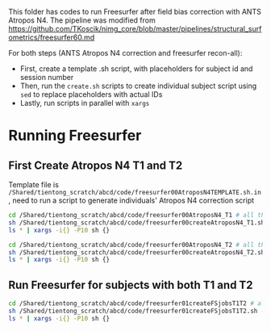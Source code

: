 This folder has codes to run Freesurfer after field bias correction with ANTS Atropos N4. The pipeline was modified from https://github.com/TKoscik/nimg_core/blob/master/pipelines/structural_surfometrics/freesurfer60.md

For both steps (ANTS Atropos N4 correction and freesurfer recon-all):
* First, create a template .sh script, with placeholders for subject id and session number
* Then, run the `create.sh` scripts to create individual subject script using `sed` to replace placeholders with actual IDs
* Lastly, run scripts in parallel with `xargs`

# Running Freesurfer

## First Create Atropos N4  T1 and T2

Template file is `/Shared/tientong_scratch/abcd/code/freesurfer00AtroposN4TEMPLATE.sh.in`, need to run a script to generate individuals' Atropos N4 correction script


```bash
cd /Shared/tientong_scratch/abcd/code/freesurfer00AtroposN4_T1 # all the sh scripts will be here
sh /Shared/tientong_scratch/abcd/code/freesurfer00createAtroposN4_T1.sh -r /Shared/tientong_scratch -p abcd
ls * | xargs -i{} -P10 sh {}
```


```bash
cd /Shared/tientong_scratch/abcd/code/freesurfer00AtroposN4_T2 # all the sh scripts will be here
sh /Shared/tientong_scratch/abcd/code/freesurfer00createAtroposN4_T2.sh -r /Shared/tientong_scratch -p abcd
ls * | xargs -i{} -P10 sh {}
```

## Run Freesurfer for subjects with both T1 and T2

```bash
cd /Shared/tientong_scratch/abcd/code/freesurfer01createFSjobsT1T2 # all the sh scripts will be here
sh /Shared/tientong_scratch/abcd/code/freesurfer01createFSjobsT1T2.sh -r /Shared/tientong_scratch -p abcd
ls * | xargs -i{} -P10 sh {}
```
